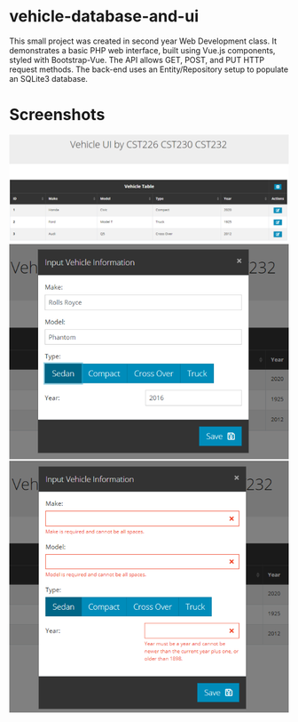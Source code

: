 # vehicle-database-and-ui
This small project was created in second year Web Development class.  It demonstrates a basic PHP web interface, built using Vue.js components, styled with Bootstrap-Vue.
The API allows GET, POST, and PUT HTTP request methods.
The back-end uses an Entity/Repository setup to populate an SQLite3 database.

# Screenshots

![Main UI Table](images/screenshot-1.png)
![Input Modal](images/screenshot-2.png)
![Validation Errors](images/screenshot-3.png)
